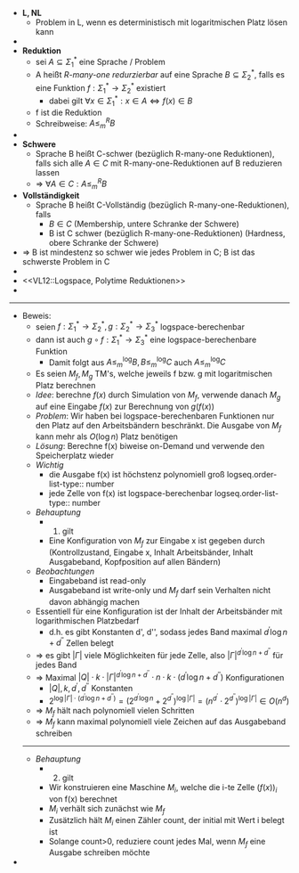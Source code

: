 - **L, NL**
	- Problem in L, wenn es deterministisch mit logaritmischen Platz lösen kann
-
- **Reduktion**
	- sei $A\subseteq\Sigma_1^{\ast}$ eine Sprache / Problem
	- A heißt *R-many-one redurzierbar* auf eine Sprache $B\subseteq\Sigma_2^{\ast}$, falls es eine Funktion $f:\Sigma_1^{\ast}\rightarrow\Sigma_2^{\ast}$ existiert
		- dabei gilt $\forall x\in\Sigma_1^{\ast}:x\in A\Leftrightarrow f\left(x\right)\in B$
	- f ist die Reduktion
	- Schreibweise: $A\leq_{m}^{R}B$
-
- **Schwere**
	- Sprache B heißt C-schwer (bezüglich R-many-one Reduktionen), falls sich alle $A\in C$ mit R-many-one-Reduktionen auf B reduzieren lassen
	- => $\forall A\in C:A\leq_{m}^{R}B$
- **Vollständigkeit**
	- Sprache B heißt C-Vollständig (bezüglich R-many-one-Reduktionen), falls
		- $B\in C$ (Membership, untere Schranke der Schwere)
		- B ist C schwer (bezüglich R-many-one-Reduktionen) (Hardness, obere Schranke der Schwere)
- => B ist mindestenz so schwer wie jedes Problem in C; B ist das schwerste Problem in C
-
- <<VL12::Logspace, Polytime Reduktionen>>
-
- ---
- Beweis:
	- seien $f:\Sigma_1^{\ast}\rightarrow\Sigma_2^{\ast},g:\Sigma_2^{\ast}\rightarrow\Sigma_3^{\ast}$ logspace-berechenbar
	- dann ist auch $g\circ f:\Sigma_1^{\ast}\rightarrow\Sigma_3^{\ast}$ eine logspace-berechenbare Funktion
		- Damit folgt aus $A\leq_{m}^{\log}B,B\leq_{m}^{\log}C$ auch $A\leq_{m}^{\log}C$
	- Es seien $M_{f},M_{g}$ TM's, welche jeweils f bzw. g mit logaritmischen Platz berechnen
	- *Idee*: berechne $f\left(x\right)$ durch Simulation von $M_{f}$, verwende danach $M_{g}$ auf eine Eingabe $f\left(x\right)$ zur Berechnung von $g\left(f\left(x\right)\right)$
	- *Problem*: Wir haben bei logspace-berechenbaren Funktionen nur den Platz auf den Arbeitsbändern beschränkt. Die Ausgabe von $M_{f}$ kann mehr als $O\left(\log n\right)$ Platz benötigen
	- *Lösung*: Berechne f(x) biweise on-Demand und verwende den Speicherplatz wieder
	- *Wichtig*
		- die Ausgabe f(x) ist höchstenz polynomiell groß
		  logseq.order-list-type:: number
		- jede Zelle von f(x) ist logspace-berechenbar
		  logseq.order-list-type:: number
	- *Behauptung*
		- 1. gilt
		- Eine Konfiguration von $M_{f}$ zur Eingabe x ist gegeben durch (Kontrollzustand, Eingabe x, Inhalt Arbeitsbänder, Inhalt Ausgabeband, Kopfposition auf allen Bändern)
	- *Beobachtungen*
		- Eingabeband ist read-only
		- Ausgabeband ist write-only und $M_{f}$ darf sein Verhalten nicht davon abhängig machen
	- Essentiell für eine Konfiguration ist der Inhalt der Arbeitsbänder mit logarithmischen Platzbedarf
		- d.h. es gibt Konstanten d', d'', sodass jedes Band maximal $d^{\prime}\log n+d^{\prime\prime}$ Zellen belegt
	- => es gibt $\left|\Gamma\right|$ viele Möglichkeiten für jede Zelle, also $\left|\Gamma\right|^{d^{\prime}\log n+d^{\prime\prime}}$ für jedes Band
	- => Maximal $\left|Q\right|\cdot k\cdot\left|\Gamma\right|^{d^{\prime}\log n+d^{\prime\prime}}\cdot n\cdot k\cdot\left(d^{\prime}\log n+d^{\prime\prime}\right)$ Konfigurationen
		- $\left|Q\right|,k,d^{\prime},d^{\prime\prime}$ Konstanten
		- $2^{\log\left|\Gamma\right|\cdot\left(d^{\prime}\log n+d^{\prime\prime}\right)}=\left(2^{d^{\prime}\log n}+2^{d^{\prime\prime}}\right)^{\log\left|\Gamma\right|}=\left(n^{d^{\prime}}\cdot2^{d^{\prime\prime}}\right)^{\log\left|\Gamma\right|}\in O\left(n^{d}\right)$
	- => $M_{f}$ hält nach polynomiell vielen Schritten
	- => $M_{f}$ kann maximal polynomiell viele Zeichen auf das Ausgabeband schreiben
	- ---
	- *Behauptung*
		- 2. gilt
		- Wir konstruieren eine Maschine $M_{i}$, welche die i-te Zelle $\left(f\left(x\right)\right)_{i}$ von f(x) berechnet
		- $M_{i}$ verhält sich zunächst wie $M_{f}$
		- Zusätzlich hält $M_{i}$ einen Zähler count, der initial mit Wert i belegt ist
		- Solange count>0, reduziere count jedes Mal, wenn $M_{f}$ eine Ausgabe schreiben möchte
-